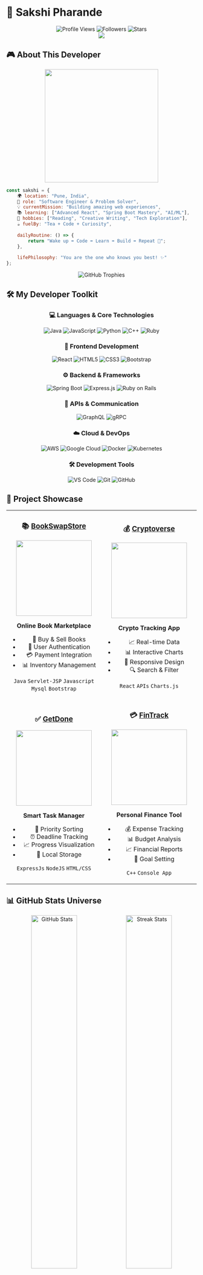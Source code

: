 # 🌸 Sakshi Pharande

<div align="center">
  <div>
    <img src="https://komarev.com/ghpvc/?username=uniquesp&label=Profile%20Views&color=4C9EEB&style=for-the-badge" alt="Profile Views"/>
    <img src="https://img.shields.io/github/followers/uniquesp?label=Followers&style=for-the-badge&color=4C9EEB&logo=github" alt="Followers"/>
    <img src="https://img.shields.io/github/stars/uniquesp?label=Stars&style=for-the-badge&color=4C9EEB&logo=github" alt="Stars"/>
  </div>
<div>
  <img src="https://capsule-render.vercel.app/api?type=waving&color=4C9EEB&customColorList=0,2,2,5,7&height=120&section=header&text=Welcome%20to%20my%20Code%20Universe!&fontSize=24&fontColor=fff&animation=fadeIn&fontAlignY=65"/>
</div>
</div>

## 🎮 About This Developer

<div align="center">
<img src="https://media.giphy.com/media/L1R1tvI9svkIWwpVYr/giphy.gif" width="300"/>
</div>

```javascript
const sakshi = {
    🌍 location: "Pune, India",
    🎯 role: "Software Engineer & Problem Solver",
    💡 currentMission: "Building amazing web experiences",
    📚 learning: ["Advanced React", "Spring Boot Mastery", "AI/ML"],
    🎨 hobbies: ["Reading", "Creative Writing", "Tech Exploration"],
    ☕ fuelBy: "Tea + Code + Curiosity",
    
    dailyRoutine: () => {
        return "Wake up ➡️ Code ➡️ Learn ➡️ Build ➡️ Repeat 🔄";
    },
    
    lifePhilosophy: "You are the one who knows you best! ✨"
};
```

<div align="center">
<img src="https://github-profile-trophy.vercel.app/?username=uniquesp&theme=discord&no-frame=true&no-bg=false&margin-w=4&row=1&column=7" alt="GitHub Trophies"/>
</div>

## 🛠️ My Developer Toolkit

<div align="center">

### 💻 Languages & Core Technologies
![Java](https://img.shields.io/badge/Java-ED8B00?style=for-the-badge&logo=openjdk&logoColor=white)
![JavaScript](https://img.shields.io/badge/JavaScript-F7DF1E?style=for-the-badge&logo=javascript&logoColor=black)
![Python](https://img.shields.io/badge/Python-3776AB?style=for-the-badge&logo=python&logoColor=white)
![C++](https://img.shields.io/badge/C++-00599C?style=for-the-badge&logo=cplusplus&logoColor=white)
![Ruby](https://img.shields.io/badge/Ruby-CC342D?style=for-the-badge&logo=ruby&logoColor=white)

### 🎨 Frontend Development
![React](https://img.shields.io/badge/React-20232A?style=for-the-badge&logo=react&logoColor=61DAFB)
![HTML5](https://img.shields.io/badge/HTML5-E34F26?style=for-the-badge&logo=html5&logoColor=white)
![CSS3](https://img.shields.io/badge/CSS3-1572B6?style=for-the-badge&logo=css3&logoColor=white)
![Bootstrap](https://img.shields.io/badge/Bootstrap-563D7C?style=for-the-badge&logo=bootstrap&logoColor=white)

### ⚙️ Backend & Frameworks
![Spring Boot](https://img.shields.io/badge/Spring_Boot-6DB33F?style=for-the-badge&logo=spring-boot&logoColor=white)
![Express.js](https://img.shields.io/badge/Express.js-404D59?style=for-the-badge&logo=express&logoColor=white)
![Ruby on Rails](https://img.shields.io/badge/Ruby_on_Rails-CC0000?style=for-the-badge&logo=ruby-on-rails&logoColor=white)

### 🔗 APIs & Communication
![GraphQL](https://img.shields.io/badge/GraphQL-E10098?style=for-the-badge&logo=graphql&logoColor=white)
![gRPC](https://img.shields.io/badge/gRPC-4285F4?style=for-the-badge&logo=grpc&logoColor=white)

### ☁️ Cloud & DevOps
![AWS](https://img.shields.io/badge/AWS-232F3E?style=for-the-badge&logo=amazon-aws&logoColor=white)
![Google Cloud](https://img.shields.io/badge/Google_Cloud-4285F4?style=for-the-badge&logo=google-cloud&logoColor=white)
![Docker](https://img.shields.io/badge/Docker-2496ED?style=for-the-badge&logo=docker&logoColor=white)
![Kubernetes](https://img.shields.io/badge/Kubernetes-326CE5?style=for-the-badge&logo=kubernetes&logoColor=white)

### 🛠️ Development Tools
![VS Code](https://img.shields.io/badge/VS_Code-007ACC?style=for-the-badge&logo=visual-studio-code&logoColor=white)
![Git](https://img.shields.io/badge/Git-F05032?style=for-the-badge&logo=git&logoColor=white)
![GitHub](https://img.shields.io/badge/GitHub-100000?style=for-the-badge&logo=github&logoColor=white)

</div>

## 🎯 Project Showcase

<div align="center">

<table>
<tr>
<td align="center" width="50%">

### 📚 [BookSwapStore](https://github.com/uniquesp/Book-Swap-Store)
<img src="https://media.giphy.com/media/l0HlQoLBOqQV8IrWE/giphy.gif" width="200"/>

**Online Book Marketplace**
- 🛒 Buy & Sell Books
- 🔐 User Authentication  
- 💳 Payment Integration
- 📊 Inventory Management

`Java` `Servlet-JSP` `Javascript` `Mysql`  `Bootstrap`

</td>
<td align="center" width="50%">

### 💰 [Cryptoverse](https://github.com/uniquesp/cryptoverse)
<img src="https://media.giphy.com/media/trN9ht5RlE3Dcwavg2/giphy.gif" width="200"/>

**Crypto Tracking App**
- 📈 Real-time Data
- 📊 Interactive Charts
- 📱 Responsive Design
- 🔍 Search & Filter

`React` `APIs` `Charts.js`

</td>
</tr>
<tr>
<td align="center" width="50%">

### ✅ [GetDone](https://github.com/uniquesp/GetDone)
<img src="https://media.giphy.com/media/26tn33aiTi1jkl6H6/giphy.gif" width="200"/>

**Smart Task Manager**
- 🎯 Priority Sorting
- ⏰ Deadline Tracking
- 📈 Progress Visualization
- 💾 Local Storage

`ExpressJs` `NodeJS` `HTML/CSS` 

</td>
<td align="center" width="50%">

### 💳 [FinTrack](https://github.com/uniquesp/FinTrack)
<img src="https://media.giphy.com/media/67ThRZlYBvibtdF9JH/giphy.gif" width="200"/>

**Personal Finance Tool**
- 💰 Expense Tracking
- 📊 Budget Analysis
- 📈 Financial Reports
- 🎯 Goal Setting

`C++` `Console App` 

</td>
</tr>
</table>

</div>

## 📊 GitHub Stats Universe

<div align="center">
<img src="https://github-readme-stats.vercel.app/api?username=uniquesp&show_icons=true&theme=tokyonight&hide_border=true&bg_color=1a1b27&title_color=4C9EEB&icon_color=4C9EEB&text_color=a9b1d6" alt="GitHub Stats" width="49%"/>
<img src="https://github-readme-streak-stats.herokuapp.com/?user=uniquesp&theme=tokyonight&hide_border=true&background=1a1b27&stroke=4C9EEB&ring=4C9EEB&fire=4C9EEB&currStreakLabel=4C9EEB" alt="Streak Stats" width="49%"/>
</div>

<div align="center">
<img src="https://github-readme-stats.vercel.app/api/top-langs/?username=uniquesp&layout=compact&theme=tokyonight&hide_border=true&bg_color=1a1b27&title_color=4C9EEB&text_color=a9b1d6" alt="Top Languages" width="50%"/>
</div>

## 🎯 2025 Mission Control

```mermaid
graph TD
    A[🚀 2025 Goals] --> B[🌱 Spring Boot Mastery]
    A --> C[🤝 Open Source Contributions]  
    A --> D[🤖 AI/ML Deep Dive]

    
    B --> B1[Microservices Architecture]
    B --> B2[Advanced Spring Security]
    
    C --> C1[JavaScript Libraries]
    C --> C2[React Ecosystem]
    
    D --> D1[Machine Learning Algorithms]
    D --> D2[Agentic AI]

    
    style A fill:#4C9EEB,stroke:#fff,stroke-width:3px,color:#fff
    style B fill:#9d4edd,stroke:#fff,stroke-width:2px,color:#fff
    style C fill:#f72585,stroke:#fff,stroke-width:2px,color:#fff
    style D fill:#4cc9f0,stroke:#fff,stroke-width:2px,color:#fff
```

## 🤝 Let's Connect & Build Something Amazing!

<div align="center">

<img src="https://media.giphy.com/media/LnQjpWaON8nhr21vNW/giphy.gif" width="60"> **I'm always open to interesting conversations and collaboration opportunities!**

[![LinkedIn](https://img.shields.io/badge/💼_LinkedIn-0077B5?style=for-the-badge&logo=linkedin&logoColor=white)](https://www.linkedin.com/in/uniquesp/)
[![Email](https://img.shields.io/badge/📧_Email-D14836?style=for-the-badge&logo=gmail&logoColor=white)](mailto:uniquesp13@gmail.com)
[![GitHub](https://img.shields.io/badge/🐱_GitHub-100000?style=for-the-badge&logo=github&logoColor=white)](https://github.com/uniquesp)
[![Portfolio](https://img.shields.io/badge/🌐_Portfolio-4C9EEB?style=for-the-badge&logo=google-chrome&logoColor=white)](https://sakshi-portfolio-eight.vercel.app/)


### 💭 **"Code is like humor. When you have to explain it, it's bad." - Cory House**

<img src="https://capsule-render.vercel.app/api?type=waving&color=4C9EEB&customColorList=0,2,2,5,7&height=120&section=footer&text=Thanks%20for%20the%20visit!&fontSize=24&fontColor=fff&animation=fadeIn&fontAlignY=65"/>

</div>

---
</div>
